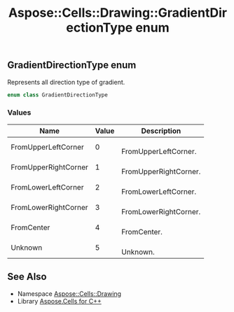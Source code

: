 ﻿---
title: Aspose::Cells::Drawing::GradientDirectionType enum
linktitle: GradientDirectionType
second_title: Aspose.Cells for C++ API Reference
description: 'Aspose::Cells::Drawing::GradientDirectionType enum. Represents all direction type of gradient in C++.'
type: docs
weight: 8400
url: /cpp/aspose.cells.drawing/gradientdirectiontype/
---
## GradientDirectionType enum


Represents all direction type of gradient.

```cpp
enum class GradientDirectionType
```

### Values

| Name | Value | Description |
| --- | --- | --- |
| FromUpperLeftCorner | 0 | <br>FromUpperLeftCorner. |
| FromUpperRightCorner | 1 | <br>FromUpperRightCorner. |
| FromLowerLeftCorner | 2 | <br>FromLowerLeftCorner. |
| FromLowerRightCorner | 3 | <br>FromLowerRightCorner. |
| FromCenter | 4 | <br>FromCenter. |
| Unknown | 5 | <br>Unknown. |

## See Also

* Namespace [Aspose::Cells::Drawing](../)
* Library [Aspose.Cells for C++](../../)
